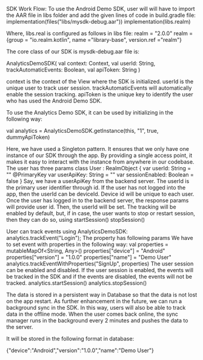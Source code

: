 SDK Work Flow:
To use the Android Demo SDK, user will will have to import the AAR file in libs folder and add the given lines of code in build.gradle file:
implementation(files("libs/mysdk-debug.aar"))
implementation(libs.realm)


Where, libs.real is configured as follows in libs file:
realm = "2.0.0"
realm = {group = "io.realm.kotlin", name ="library-base", version.ref ="realm"}


The core class of our SDK  is mysdk-debug.aar file is:


AnalyticsDemoSDK(
   val context: Context,
   val userId: String,
   trackAutomaticEvents: Boolean,
   val apiToken: String
)


context is the context of the View where the SDK is initialized.
userId is the unique user to track user session.
trackAutomaticEvents will automatically enable the session tracking.
apiToken is the unique key to identify the user who has used the Android Demo SDK.  


To use the Analytics Demo SDK, it can be used by initializing in the following way:

val analytics = AnalyticsDemoSDK.getInstance(this, "1", true, dummyApiToken)

Here, we have used a Singleton pattern. It ensures that we only have one instance of our SDK through the app. By providing a single access point, it makes it easy to interact with the instance from anywhere in our codebase.
The user has three params
class User : RealmObject {
   var userId: String = ""
   @PrimaryKey
   var userApiKey: String = ""
   var sessionEnabled: Boolean = false
}
Say, we have a userApiKey from the backend server.
The userId is the primary user identifier through id. 
If the user has not logged into the app, then the userId can be deviceId. Device id will be unique to each user. 
Once the user has logged in to the backend server, the response params will provide user id. Then, the userId will be set.
The tracking will be enabled by default, but, if in case, the user wants to stop or restart session, then they can do so, using 
startSession()
stopSession()

User can track events using AnalyticsDemoSDK:
analytics.trackEvent("Login");
The property has following params
We have to set event with properties in the following way:
val properties = mutableMapOf<String, Any>()
properties["device"] = "Android"
properties["version"] = "1.0.0"
properties["name"] = "Demo User"
analytics.trackEventWithProperties("SignUp", properties)
The user session can be enabled and disabled. If the user session is enabled, the events will be tracked in the SDK and if the events are disabled, the events will not be tracked.
analytics.startSession()
analytics.stopSession()


The data is stored in a persistent way in Database so that the data is not lost on the app restart. As further enhancement in the future, we can run a background sync in the SDK. In this way, users will also be able to track data in the offline mode. When the user comes back online, the sync manager runs in the background every 2 minutes and pushes the data to the server.


It will be stored in the following format in database:

{"device":"Android","version":"1.0.0","name":"Demo User"}

